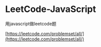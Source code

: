 # LeetCode-JavaScript
用javascript做leetcode题

[https://leetcode.com/problemset/all/](https://leetcode.com/problemset/all/)